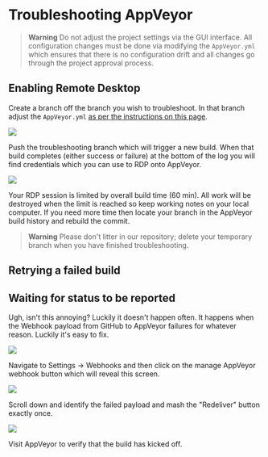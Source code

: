 # Troubleshooting AppVeyor

> **Warning** Do not adjust the project settings via the GUI interface. All configuration changes must be done via modifying the `AppVeyor.yml` which ensures that there is no configuration drift and all changes go through the project approval process. 

## Enabling Remote Desktop

Create a branch off the branch you wish to troubleshoot. In that branch adjust the `AppVeyor.yml` [as per the instructions on this page](https://www.appveyor.com/docs/how-to/rdp-to-build-worker/).

![](/images/contributing/enable-rdp-on-appveyor.png)

Push the troubleshooting branch which will trigger a new build. When that build completes (either success or failure) at the bottom of the log you will find credentials which you can use to RDP onto AppVeyor. 

![](/images/contributing/appveyor-rdp-credentials.png)

Your RDP session is limited by overall build time (60 min). All work will be destroyed when the limit is reached so keep working notes on your local computer. If you need more time then locate your branch in the AppVeyor build history and rebuild the commit.

> **Warning** Please don't litter in our repository; delete your temporary branch when you have finished troubleshooting.


## Retrying a failed build


## Waiting for status to be reported
Ugh, isn't this annoying? Luckily it doesn't happen often. It happens when the Webhook payload from GitHub to AppVeyor failures for whatever reason. Luckily it's easy to fix.

![](/images/contributing/waiting-for-status-to-be-reported.png)

Navigate to Settings -> Webhooks and then click on the manage AppVeyor webhook button which will reveal this screen.

![](/images/contributing/manage-appveyor-webhook.png)

Scroll down and identify the failed payload and mash the "Redeliver" button exactly once.

![](/images/contributing/trigger-build-by-redelivering-failed-appveyor-webhook.png)

Visit AppVeyor to verify that the build has kicked off.